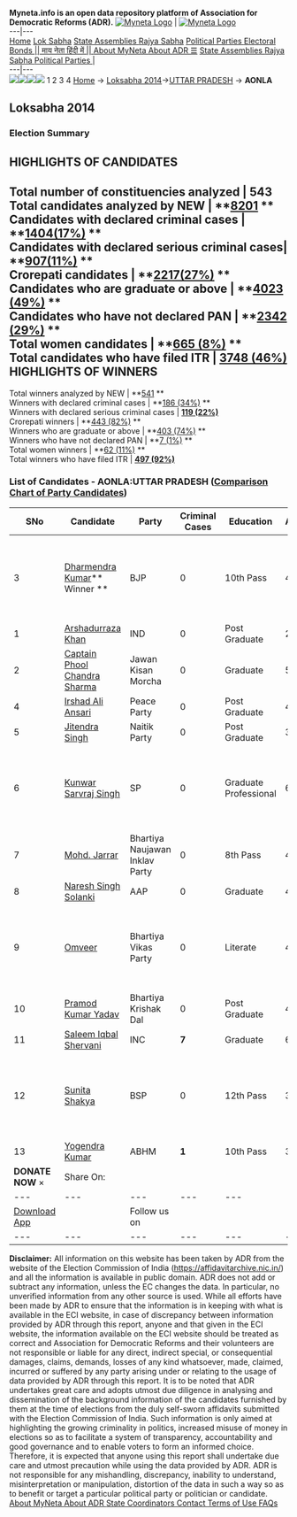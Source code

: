 **Myneta.info is an open data repository platform of Association for Democratic Reforms (ADR).**
[![Myneta Logo](https://www.myneta.info/lib/img/myneta-logo.png)](https://www.myneta.info/) | [![Myneta Logo](https://www.myneta.info/lib/img/adr-logo.png)](https://adrindia.org)  
---|---  
[Home](https://www.myneta.info/) [Lok Sabha](https://www.myneta.info/#ls "Lok Sabha") [ State Assemblies ](https://www.myneta.info/#sa "State Assemblies") [Rajya Sabha](https://www.myneta.info/#rs "Rajya Sabha") [Political Parties ](https://www.myneta.info/party "Political Parties") [ Electoral Bonds ](https://www.myneta.info/electoral_bonds "Electoral Bonds") [ || माय नेता हिंदी में || ](https://translate.google.co.in/translate?prev=hp&hl=en&js=y&u=www.myneta.info&sl=en&tl=hi&history_state0=) [ About MyNeta ](https://adrindia.org/content/about-myneta) [ About ADR ](https://adrindia.org/about-adr/who-we-are) [☰](javascript:void\(0\))
[ State Assemblies ](https://www.myneta.info/#sa "State Assemblies") [ Rajya Sabha ](https://www.myneta.info/#rs "Rajya Sabha") [ Political Parties ](https://www.myneta.info/party "Political Parties")
|   
---|---  
![](https://www.myneta.info/lib/img/banner/banner-1.png)![](https://www.myneta.info/lib/img/banner/banner-2.png)![](https://www.myneta.info/lib/img/banner/banner-3.png)![](https://www.myneta.info/lib/img/banner/banner-4.png)
1  2  3  4 
[Home](https://www.myneta.info/) → [Loksabha 2014](https://www.myneta.info/ls2014/)→[UTTAR PRADESH](https://www.myneta.info/ls2014/index.php?action=show_constituencies&state_id=24) → **AONLA**
### 
## Loksabha 2014
###  Election Summary 
HIGHLIGHTS OF CANDIDATES  
---  
Total number of constituencies analyzed |  543   
Total candidates analyzed by NEW | **[8201](https://www.myneta.info/ls2014/index.php?action=summary&subAction=candidates_analyzed&sort=candidate#summary) **  
Candidates with declared criminal cases | **[1404(17%)](https://www.myneta.info/ls2014/index.php?action=summary&subAction=crime&sort=candidate#summary) **  
Candidates with declared serious criminal cases| **[907(11%)](https://www.myneta.info/ls2014/index.php?action=summary&subAction=serious_crime&sort=candidate#summary) **  
Crorepati candidates | **[2217(27%)](https://www.myneta.info/ls2014/index.php?action=summary&subAction=crorepati&sort=candidate#summary) **  
Candidates who are graduate or above | **[4023 (49%)](https://www.myneta.info/ls2014/index.php?action=summary&subAction=education&sort=candidate#summary) **  
Candidates who have not declared PAN | **[2342 (29%)](https://www.myneta.info/ls2014/index.php?action=summary&subAction=without_pan&sort=candidate#summary) **  
Total women candidates | **[665 (8%)](https://www.myneta.info/ls2014/index.php?action=summary&subAction=women_candidate&sort=candidate#summary) **  
Total candidates who have filed ITR | [**3748 (46%)**](https://www.myneta.info/ls2014/index.php?action=summary&subAction=filed_itr&sort=candidate#summary)  
HIGHLIGHTS OF WINNERS  
---  
Total winners analyzed by NEW | **[541](https://www.myneta.info/ls2014/index.php?action=summary&subAction=winner_analyzed&sort=candidate#summary) **  
Winners with declared criminal cases | **[186 (34%)](https://www.myneta.info/ls2014/index.php?action=summary&subAction=winner_crime&sort=candidate#summary) **  
Winners with declared serious criminal cases | **[119 (22%)](https://www.myneta.info/ls2014/index.php?action=summary&subAction=winner_serious_crime&sort=candidate#summary)**  
Crorepati winners | **[443 (82%)](https://www.myneta.info/ls2014/index.php?action=summary&subAction=winner_crorepati&sort=candidate#summary) **  
Winners who are graduate or above | **[403 (74%)](https://www.myneta.info/ls2014/index.php?action=summary&subAction=winner_education&sort=candidate#summary) **  
Winners who have not declared PAN | **[7 (1%)](https://www.myneta.info/ls2014/index.php?action=summary&subAction=winner_without_pan&sort=candidate#summary) **  
Total women winners | **[62 (11%)](https://www.myneta.info/ls2014/index.php?action=summary&subAction=winner_women&sort=candidate#summary) **  
Total winners who have filed ITR | [**497 (92%)**](https://www.myneta.info/ls2014/index.php?action=summary&subAction=winner_filed_itr&sort=candidate#summary)  
### List of Candidates - AONLA:UTTAR PRADESH ([Comparison Chart of Party Candidates](https://www.myneta.info/ls2014/comparisonchart.php?constituency_id=520))
SNo | Candidate| Party| Criminal Cases| Education| Age| Total Assets| Liabilities  
---|---|---|---|---|---|---|---  
3  | [Dharmendra Kumar](https://www.myneta.info/ls2014/candidate.php?candidate_id=3051)** Winner ** | BJP | 0 | 10th Pass| 49 | ![](https://myneta.info/image_v2.php?myneta_folder=ls2014&candidate_id=3051&col=ta) | ![](https://myneta.info/image_v2.php?myneta_folder=ls2014&candidate_id=3051&col=lia)  
1  | [Arshadurraza Khan](https://www.myneta.info/ls2014/candidate.php?candidate_id=3059) | IND | 0 | Post Graduate| 25 | Rs 39,73,500 ~ 39 Lacs+ | Rs 0 ~   
2  | [Captain Phool Chandra Sharma](https://www.myneta.info/ls2014/candidate.php?candidate_id=3060) | Jawan Kisan Morcha | 0 | Graduate| 59 | Rs 10,10,000 ~ 10 Lacs+ | Rs 0 ~   
4  | [Irshad Ali Ansari](https://www.myneta.info/ls2014/candidate.php?candidate_id=3062) | Peace Party | 0 | Post Graduate| 41 | Rs 29,79,192 ~ 29 Lacs+ | Rs 0 ~   
5  | [Jitendra Singh](https://www.myneta.info/ls2014/candidate.php?candidate_id=3058) | Naitik Party | 0 | Post Graduate| 39 | Rs 10,08,091 ~ 10 Lacs+ | Rs 0 ~   
6  | [Kunwar Sarvraj Singh](https://www.myneta.info/ls2014/candidate.php?candidate_id=3050) | SP | 0 | Graduate Professional| 60 | ![](https://myneta.info/image_v2.php?myneta_folder=ls2014&candidate_id=3050&col=ta) | ![](https://myneta.info/image_v2.php?myneta_folder=ls2014&candidate_id=3050&col=lia)  
7  | [Mohd. Jarrar](https://www.myneta.info/ls2014/candidate.php?candidate_id=3054) | Bhartiya Naujawan Inklav Party | 0 | 8th Pass| 46 | Rs 53,05,000 ~ 53 Lacs+ | Rs 0 ~   
8  | [Naresh Singh Solanki](https://www.myneta.info/ls2014/candidate.php?candidate_id=3053) | AAP | 0 | Graduate| 48 | Rs 3,25,37,903 ~ 3 Crore+ | Rs 87,82,000 ~ 87 Lacs+  
9  | [Omveer](https://www.myneta.info/ls2014/candidate.php?candidate_id=3063) | Bhartiya Vikas Party | 0 | Literate| 41 | ![](https://myneta.info/image_v2.php?myneta_folder=ls2014&candidate_id=3063&col=ta) | ![](https://myneta.info/image_v2.php?myneta_folder=ls2014&candidate_id=3063&col=lia)  
10  | [Pramod Kumar Yadav](https://www.myneta.info/ls2014/candidate.php?candidate_id=3052) | Bhartiya Krishak Dal | 0 | Post Graduate| 44 | Rs 4,77,000 ~ 4 Lacs+ | Rs 0 ~   
11  | [Saleem Iqbal Shervani](https://www.myneta.info/ls2014/candidate.php?candidate_id=3057) | INC | **7** | Graduate| 61 | Rs 35,39,32,000 ~ 35 Crore+ | Rs 0 ~   
12  | [Sunita Shakya](https://www.myneta.info/ls2014/candidate.php?candidate_id=3056) | BSP | 0 | 12th Pass| 31 | ![](https://myneta.info/image_v2.php?myneta_folder=ls2014&candidate_id=3056&col=ta) | ![](https://myneta.info/image_v2.php?myneta_folder=ls2014&candidate_id=3056&col=lia)  
13  | [Yogendra Kumar](https://www.myneta.info/ls2014/candidate.php?candidate_id=3055) | ABHM | **1** | 10th Pass| 36 | Rs 2,34,800 ~ 2 Lacs+ | Rs 0 ~   
|  **DONATE NOW** × |  Share On:  | [](https://api.whatsapp.com/send?text=https%3A%2F%2Fmyneta.info%2Fpunjab2022%2Findex.php%3Faction%3Dshow_constituencies%26state_id%3D19) | [](https://www.facebook.com/sharer/sharer.php?u=https%3A%2F%2Fmyneta.info%2Fpunjab2022%2Findex.php%3Faction%3Dshow_constituencies%26state_id%3D19) | [](https://twitter.com/share?url=https%3A%2F%2Fmyneta.info%2Fpunjab2022%2Findex.php%3Faction%3Dshow_constituencies%26state_id%3D19)  
---|---|---|---|---  
| [ Download App ](https://play.google.com/store/apps/details?id=com.webrosoft.myneta1&pcampaignid=pcampaignidMKT-Other-global-all-co-prtnr-py-PartBadge-Mar2515-1) | [](https://play.google.com/store/apps/details?id=com.webrosoft.myneta1&pcampaignid=pcampaignidMKT-Other-global-all-co-prtnr-py-PartBadge-Mar2515-1) |  Follow us on  | [](https://www.facebook.com/adrindia.org/) | [](https://twitter.com/adrspeaks) | [](https://groups.google.com/g/national-election-watch?hl=en&pli=1) | [](https://www.instagram.com/adrspeaks/) | [](https://www.youtube.com/user/adrspeaks) | [](https://sharechat.com/profile/adrspeaks)  
---|---|---|---|---|---|---|---|---  
**Disclaimer:** All information on this website has been taken by ADR from the website of the Election Commission of India (https://affidavitarchive.nic.in/) and all the information is available in public domain. ADR does not add or subtract any information, unless the EC changes the data. In particular, no unverified information from any other source is used. While all efforts have been made by ADR to ensure that the information is in keeping with what is available in the ECI website, in case of discrepancy between information provided by ADR through this report, anyone and that given in the ECI website, the information available on the ECI website should be treated as correct and Association for Democratic Reforms and their volunteers are not responsible or liable for any direct, indirect special, or consequential damages, claims, demands, losses of any kind whatsoever, made, claimed, incurred or suffered by any party arising under or relating to the usage of data provided by ADR through this report. It is to be noted that ADR undertakes great care and adopts utmost due diligence in analysing and dissemination of the background information of the candidates furnished by them at the time of elections from the duly self-sworn affidavits submitted with the Election Commission of India. Such information is only aimed at highlighting the growing criminality in politics, increased misuse of money in elections so as to facilitate a system of transparency, accountability and good governance and to enable voters to form an informed choice. Therefore, it is expected that anyone using this report shall undertake due care and utmost precaution while using the data provided by ADR. ADR is not responsible for any mishandling, discrepancy, inability to understand, misinterpretation or manipulation, distortion of the data in such a way so as to benefit or target a particular political party or politician or candidate. 
[ About MyNeta ](https://adrindia.org/content/about-myneta) [ About ADR ](https://adrindia.org/about-adr/who-we-are) [ State Coordinators ](https://adrindia.org/about-adr/state-coordinators) [ Contact ](https://adrindia.org/contact-us) [ Terms of Use ](https://adrindia.org/content/adr-terms-use) [ FAQs ](https://adrindia.org/content/faqs)
